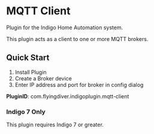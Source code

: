 # MQTT Client

Plugin for the Indigo Home Automation system.

This plugin acts as a client to one or more MQTT brokers.

## Quick Start

1. Install Plugin
2. Create a Broker device
3. Enter IP address and port for broker in config dialog


**PluginID**: com.flyingdiver.indigoplugin.mqtt-client

### Indigo 7 Only

This plugin requires Indigo 7 or greater.

